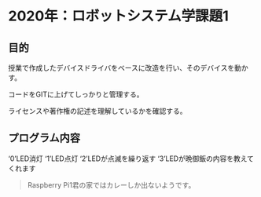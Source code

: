 # 2020年：ロボットシステム学課題1
## 目的
授業で作成したデバイスドライバをベースに改造を行い、そのデバイスを動かす。

コードをGITに上げてしっかりと管理する。

ライセンスや著作権の記述を理解しているかを確認する。

## プログラム内容
‘0’LED消灯
‘1’LED点灯
‘2’LEDが点滅を繰り返す
‘3’LEDが晩御飯の内容を教えてくれます
> Raspberry Pi1君の家ではカレーしか出ないようです。
